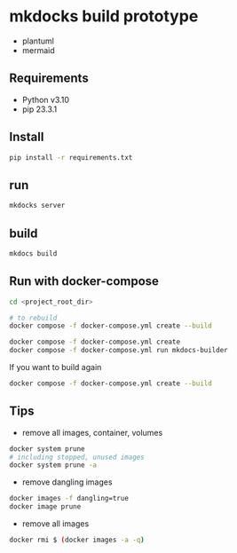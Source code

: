 # mkdocks build prototype

- plantuml
- mermaid

## Requirements

- Python v3.10 
- pip 23.3.1

## Install

```bash
pip install -r requirements.txt
```

## run

```bash
mkdocks server
```

## build

```bash
mkdocs build
```

## Run with docker-compose
```bash
cd <project_root_dir>

# to rebuild
docker compose -f docker-compose.yml create --build

docker compose -f docker-compose.yml create
docker compose -f docker-compose.yml run mkdocs-builder
```

If  you want to build again
```bash
docker compose -f docker-compose.yml create --build
```

## Tips

- remove all images, container, volumes

```bash
docker system prune
# including stopped, unused images
docker system prune -a
```

- remove dangling images

```bash
docker images -f dangling=true
docker image prune
```

- remove all images

```bash
docker rmi $ (docker images -a -q)
```
